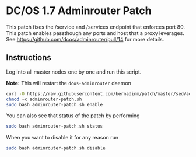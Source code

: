 # DC/OS 1.7 Adminrouter Patch
This patch fixes the /service and /services endpoint that enforces port 80. This patch enables passthough any ports and host that a proxy leverages. See https://github.com/dcos/adminrouter/pull/14 for more details.

## Instructions
Log into all master nodes one by one and run this script.

**Note:** This will restart the `dcos-adminrouter` daemon

```bash
curl -O https://raw.githubusercontent.com/bernadinm/patch/master/sed/adminrouter-patch.sh
chmod +x adminrouter-patch.sh
sudo bash adminrouter-patch.sh enable
```

You can also see that status of the patch by performing 

```bash
sudo bash adminrouter-patch.sh status
```

When you want to disable it for any reason run

```bash
sudo bash adminrouter-patch.sh disable
```
